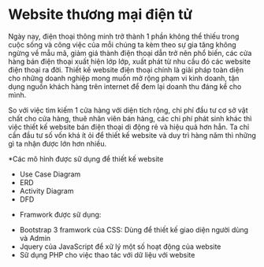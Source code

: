 # Website thương mại điện tử

Ngày nay, điện thoại thông minh trở thành 1 phần không thể thiếu trong cuộc sống và công việc của mỗi chúng ta kèm theo sự gia tăng không ngừng về mẫu mã, giảm giá thành điện thoại dẫn trở nên phổ biến, các cửa hàng bán điện thoại xuất hiện lớp lớp, xuất phát từ nhu cầu đó các website điện thoại ra đời. Thiết kế website điện thoại chính là giải pháp toàn diện cho những doanh nghiệp mong muốn mở rộng phạm vi kinh doanh, tận dụng nguồn khách hàng trên internet để đem lại doanh thu đáng kể cho mình.

So với việc tìm kiếm 1 cửa hàng với diện tích rộng, chi phí đầu tư cơ sở vật chất cho cửa hàng, thuê nhân viên bán hàng, các chi phí phát sinh khác thì việc thiết kế website bán điện thoại di động rẻ và hiệu quả hơn hẳn. Ta chỉ cần đầu tư số vốn khá ít ỏi để thiết kế website và duy trì hàng năm thì những gì ta nhận được lớn hơn nhiều.

*Các mô hình được sữ dụng để thiết kế website
+ Use Case Diagram
+	ERD
+	Activity Diagram
+	DFD
*	 Framwork được sữ dụng:
+	Bootstrap 3 framwork của CSS: Dùng để thiết kế giao diện người dùng và Admin
+	Jquery của JavaScript để xữ lý một số hoạt động của website
+	Sữ dụng PHP cho việc thao tác với dữ liệu với website
